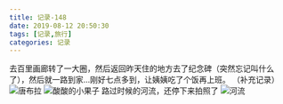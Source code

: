 ```yaml
---
title: 记录-148
date: 2019-08-12 20:50:30
tags: [记录,旅行]
categories: 记录
---
```

去百里画廊转了一大圈，然后返回昨天住的地方去了纪念碑（突然忘记叫什么了），然后就一路到家...刚好七点多到，让姨姨吃了个饭再上班。
（补充记录）
![唐布拉](/img/记录148-1.jpg)
![酸酸的小果子](/img/记录148-2.jpg)
路过时候的河流，还停下来拍照了
![河流](/img/记录148-3.jpg)